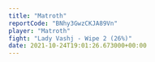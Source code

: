 ```yaml
---
title: "Matroth"
reportCode: "BNhy3GwzCKJA89Vn"
player: "Matroth"
fight: "Lady Vashj - Wipe 2 (26%)"
date: 2021-10-24T19:01:26.673000+00:00
---
```

